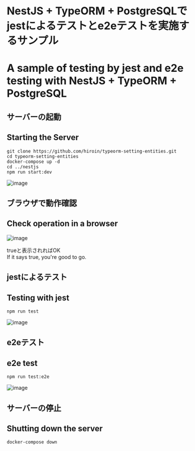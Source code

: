 # NestJS + TypeORM + PostgreSQLでjestによるテストとe2eテストを実施するサンプル
# A sample of testing by jest and e2e testing with NestJS + TypeORM + PostgreSQL
## サーバーの起動
## Starting the Server
```
git clone https://github.com/hiroin/typeorm-setting-entities.git
cd typeorm-setting-entities
docker-compose up -d
cd ../nestjs
npm run start:dev
```
![image](https://user-images.githubusercontent.com/50547466/145219474-9bb7b7ed-abec-4fd7-b4da-fd7ad7105cae.png)

## ブラウザで動作確認
## Check operation in a browser
![image](https://user-images.githubusercontent.com/50547466/145219649-5e279393-e1ff-4bde-b4e7-062461f1d628.png)

trueと表示されればOK  
If it says true, you're good to go.

## jestによるテスト
## Testing with jest
```
npm run test
```
![image](https://user-images.githubusercontent.com/50547466/145219885-049d32c9-32a9-4c68-9cb6-696c229c8df5.png)

## e2eテスト
## e2e test
```
npm run test:e2e
```
![image](https://user-images.githubusercontent.com/50547466/145219918-964eb66b-c55f-474c-ac62-9a1431d23e8a.png)

## サーバーの停止
## Shutting down the server
```
docker-compose down
```
